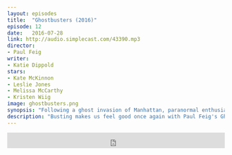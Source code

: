 ```yaml
---
layout: episodes
title:  "Ghostbusters (2016)"
episode: 12
date:   2016-07-28
link: http://audio.simplecast.com/43390.mp3
director: 
- Paul Feig
writer: 
- Katie Dippold
stars: 
- Kate McKinnon
- Leslie Jones
- Melissa McCarthy
- Kristen Wiig
image: ghostbusters.png
synopsis: "Following a ghost invasion of Manhattan, paranormal enthusiasts Erin Gilbert and Abby Yates, nuclear engineer Jillian Holtzmann, and subway worker Patty Tolan band together to stop the otherworldly threat."
description: "Busting makes us feel good once again with Paul Feig's Ghostbusters. We get into all the ghostbusters films, where Hollywood is, where it needs to be and calling out the scum of the earth as per usual."
---
```

<iframe frameborder='0' height='36px' scrolling='no' seamless src='https://simplecast.com/e/43390?style=dark' width='100%'></iframe>
